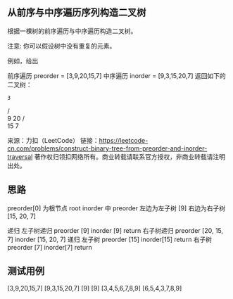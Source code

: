 ## 从前序与中序遍历序列构造二叉树
根据一棵树的前序遍历与中序遍历构造二叉树。

注意:
你可以假设树中没有重复的元素。

例如，给出

前序遍历 preorder = [3,9,20,15,7]
中序遍历 inorder = [9,3,15,20,7]
返回如下的二叉树：

    3
   / \
  9  20
    /  \
   15   7

来源：力扣（LeetCode）
链接：https://leetcode-cn.com/problems/construct-binary-tree-from-preorder-and-inorder-traversal
著作权归领扣网络所有。商业转载请联系官方授权，非商业转载请注明出处。

## 思路
preorder[0] 为根节点 root
inorder 中 preorder 左边为左子树 [9] 右边为右子树 [15, 20, 7]

递归
左子树递归 preorder [9] inorder [9]
return
右子树递归 preorder [20, 15, 7] inorder [15, 20, 7]
  递归
  左子树 preorder [15] inorder[15]
  return
  右子树 preorder [7]  inorder[7]
  return

## 测试用例
[3,9,20,15,7]
[9,3,15,20,7]
[9]
[9]
[3,4,5,6,7,8,9]
[6,5,4,3,7,8,9]